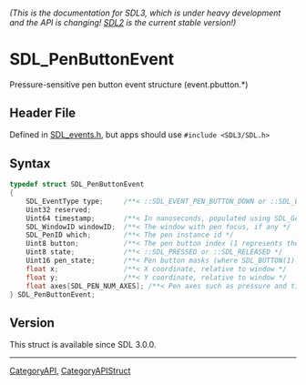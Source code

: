 ###### (This is the documentation for SDL3, which is under heavy development and the API is changing! [SDL2](https://wiki.libsdl.org/SDL2/) is the current stable version!)
# SDL_PenButtonEvent

Pressure-sensitive pen button event structure (event.pbutton.*)

## Header File

Defined in [SDL_events.h](https://github.com/libsdl-org/SDL/blob/main/include/SDL3/SDL_events.h), but apps should use `#include <SDL3/SDL.h>`

## Syntax

```c
typedef struct SDL_PenButtonEvent
{
    SDL_EventType type;     /**< ::SDL_EVENT_PEN_BUTTON_DOWN or ::SDL_EVENT_PEN_BUTTON_UP */
    Uint32 reserved;
    Uint64 timestamp;       /**< In nanoseconds, populated using SDL_GetTicksNS() */
    SDL_WindowID windowID;  /**< The window with pen focus, if any */
    SDL_PenID which;        /**< The pen instance id */
    Uint8 button;           /**< The pen button index (1 represents the pen tip for compatibility with mouse events) */
    Uint8 state;            /**< ::SDL_PRESSED or ::SDL_RELEASED */
    Uint16 pen_state;       /**< Pen button masks (where SDL_BUTTON(1) is the first button, SDL_BUTTON(2) is the second button etc.), ::SDL_PEN_DOWN_MASK is set if the pen is touching the surface, and ::SDL_PEN_ERASER_MASK is set if the pen is (used as) an eraser. */
    float x;                /**< X coordinate, relative to window */
    float y;                /**< Y coordinate, relative to window */
    float axes[SDL_PEN_NUM_AXES]; /**< Pen axes such as pressure and tilt (ordered as per ::SDL_PenAxis) */
} SDL_PenButtonEvent;
```

## Version

This struct is available since SDL 3.0.0.

----
[CategoryAPI](CategoryAPI), [CategoryAPIStruct](CategoryAPIStruct)

